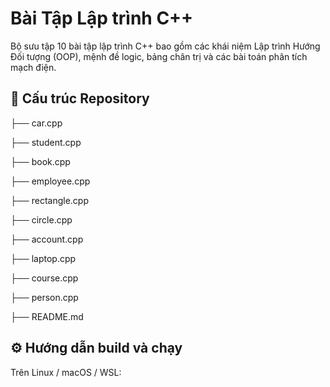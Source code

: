 # Bài Tập Lập trình C++

Bộ sưu tập 10 bài tập lập trình C++ bao gồm các khái niệm Lập trình Hướng Đối tượng (OOP), mệnh đề logic, bảng chân trị và các bài toán phân tích mạch điện.

## 📁 Cấu trúc Repository
├── car.cpp

├── student.cpp

├── book.cpp 

├── employee.cpp 

├── rectangle.cpp 

├── circle.cpp 

├── account.cpp 

├── laptop.cpp 

├── course.cpp

├── person.cpp 

├── README.md 

## ⚙️ Hướng dẫn build và chạy

Trên Linux / macOS / WSL:
